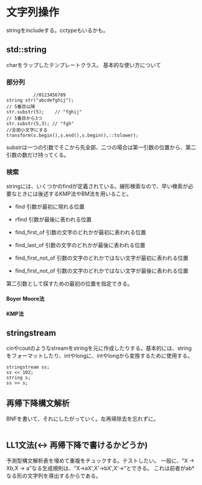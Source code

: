 # 文字列操作

stringをincludeする。cctypeもいるかも。

## std::string
charをラップしたテンプレートクラス。 基本的な使い方について

### 部分列
~~~~~~{.cpp}
          //0123456789
string str("abcdefghij");
// 5番目以降
str.substr(5);    // "fghij"
// 5番目から3つ
str.substr(5,3); // "fgh"
//全部小文字にする
transform(s.begin(),s.end(),s.begin(),::tolower);
~~~~~~

substrは一つの引数でそこから先全部、二つの場合は第一引数の位置から、第二
引数の数だけ持ってくる。

### 検索

stringには、いくつかのfindが定義されている。線形検索なので、早い検索が必
要なときには後述するKMP法やBM法を用いること。

-   find 引数が最初に現れる位置

-   rfind 引数が最後に表われる位置

-   find_first_of 引数の文字のどれかが最初に表われる位置

-   find_last_of 引数の文字のどれかが最後に表われる位置

-   find_first_not_of
    引数の文字のどれかではない文字が最初に表われる位置

-   find_first_not_of
    引数の文字のどれかではない文字が最後に表われる位置

第二引数として探すための最初の位置を指定できる。

#### Boyer Moore法


#### KMP法


## stringstream

cinやcoutのようなstreamをstringを元に作成したりする。基本的には、string
をフォーマットしたり、intやlongに、intやlongから変換するために使用する。

~~~~~~{.cpp}
stringstream ss;
ss << 102;
string s;
ss >> s;
~~~~~~

## 再帰下降構文解析
BNFを書いて、それにしたがっていく。左再帰除去を忘れずに。

~~~~~~{include="cpp/parse.cpp" .cpp}
~~~~~~

## LL1文法(<-> 再帰下降で書けるかどうか)
予測型構文解析表を埋めて重複をチュックする。テストしたい。
一般に、"X -> Xb,X -> a"なる生成規則は、"X->aX',X'->bX',X'->"とできる。
これは前者がab*なる形の文字列を導出するからである。

~~~~~~{include="cpp/check_ll1.cpp" .cpp}
~~~~~~
